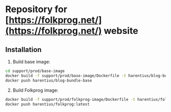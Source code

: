 Repository for [https://folkprog.net/](https://folkprog.net/) website
=====================================================================

Installation
---------------

1) Build base image:
```bash
cd support/prod/base-image
docker build -f support/prod/base-image/Dockerfile -t harentius/blog-bundle-base:latest support/prod/base-image
docker push harentius/blog-bundle-base
```

2) Build Folkprog image:
```bash
docker build -f support/prod/folkprog-image/Dockerfile -t harentius/folkprog .
docker push harentius/folkprog:latest
```
